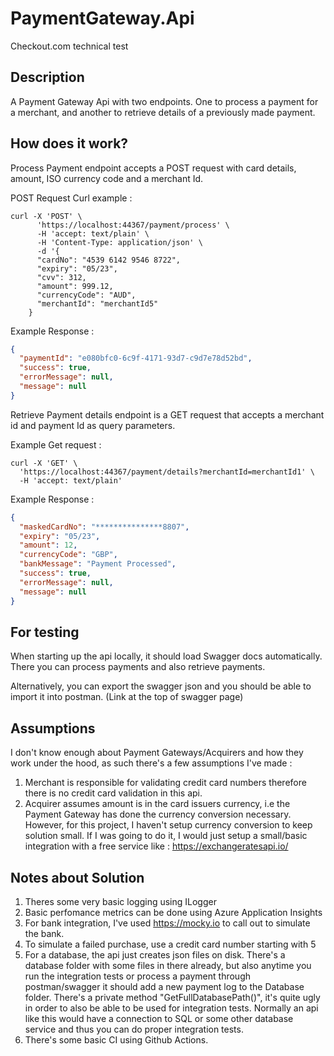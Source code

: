 # PaymentGateway.Api
Checkout.com technical test

## Description

A Payment Gateway Api with two endpoints. One to process a payment for a merchant, and another to retrieve details of a previously made payment.

## How does it work?

Process Payment endpoint accepts a POST request with card details, amount, ISO currency code and a merchant Id.

POST Request Curl example :

```
curl -X 'POST' \
      'https://localhost:44367/payment/process' \
      -H 'accept: text/plain' \
      -H 'Content-Type: application/json' \
      -d '{
      "cardNo": "4539 6142 9546 8722",
      "expiry": "05/23",
      "cvv": 312,
      "amount": 999.12,
      "currencyCode": "AUD",
      "merchantId": "merchantId5"
    }
```

Example Response :

```json
{
  "paymentId": "e080bfc0-6c9f-4171-93d7-c9d7e78d52bd",
  "success": true,
  "errorMessage": null,
  "message": null
}
```

Retrieve Payment details endpoint is a GET request that accepts a merchant id and payment Id as query parameters.

Example Get request :

    curl -X 'GET' \
      'https://localhost:44367/payment/details?merchantId=merchantId1' \
      -H 'accept: text/plain'

Example Response :

```json
{
  "maskedCardNo": "***************8807",
  "expiry": "05/23",
  "amount": 12,
  "currencyCode": "GBP",
  "bankMessage": "Payment Processed",
  "success": true,
  "errorMessage": null,
  "message": null
}
```

## For testing

When starting up the api locally, it should load Swagger docs automatically. There you can process payments and also retrieve payments.

Alternatively, you can export the swagger json and you should be able to import it into postman.  (Link at the top of swagger page)

## Assumptions

I don't know enough about Payment Gateways/Acquirers and how they work under the hood, as such there's a few assumptions I've made :

1. Merchant is responsible for validating credit card numbers therefore there is no credit card validation in this api.
2. Acquirer assumes amount is in the card issuers currency, i.e the Payment Gateway has done the currency conversion necessary. However, for this project, I haven't setup currency conversion to keep solution small. If I was going to do it, I would just setup a small/basic integration with a free service like : https://exchangeratesapi.io/

## Notes about Solution

1. Theres some very basic logging using ILogger
2. Basic perfomance metrics can be done using Azure Application Insights
3. For bank integration, I've used https://mocky.io to call out to simulate the bank.
4. To simulate a failed purchase, use a credit card number starting with 5
5. For a database, the api just creates json files on disk. There's a database folder with some files in there already, but also anytime you run the integration tests or process a payment through postman/swagger it should add a new payment log to the Database folder. There's a private method "GetFullDatabasePath()", it's quite ugly in order to also be able to be used for integration tests. Normally an api like this would have a connection to SQL or some other database service and thus you can do proper integration tests.
6. There's some basic CI using Github Actions. 
